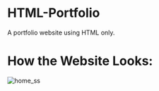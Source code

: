 # HTML-Portfolio
A portfolio website using HTML only.

# How the Website Looks:

![home_ss](https://github.com/tanvirgb/html-portfolio/assets/155874294/442663b6-850c-410b-961e-14390f23adae)
